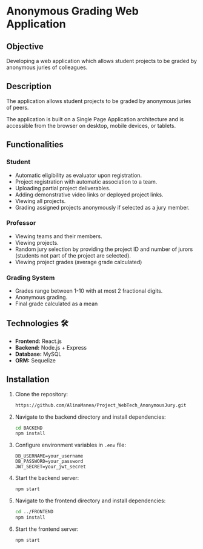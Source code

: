 # Anonymous Grading Web Application

## Objective
Developing a web application which allows student projects to be graded by anonymous juries of colleagues.

## Description
The application allows student projects to be graded by anonymous juries of peers.

The application is built on a Single Page Application architecture and is accessible from the browser on desktop, mobile devices, or tablets.

## Functionalities

### Student
- Automatic eligibility as evaluator upon registration.
- Project registration with automatic association to a team.
- Uploading partial project deliverables.
- Adding demonstrative video links or deployed project links.
- Viewing all projects.
- Grading assigned projects anonymously if selected as a jury member.

### Professor
- Viewing teams and their members.
- Viewing projects.
- Random jury selection by providing the project ID and number of jurors (students not part of the project are selected).
- Viewing project grades (average grade calculated)

### Grading System
- Grades range between 1-10 with at most 2 fractional digits.
- Anonymous grading.
- Final grade calculated as a mean

## Technologies 🛠️
- **Frontend:** React.js
- **Backend:** Node.js + Express
- **Database:** MySQL
- **ORM:** Sequelize

## Installation

1. Clone the repository:
   ```bash
   https://github.com/AlinaManea/Project_WebTech_AnonymousJury.git
   ```

2. Navigate to the backend directory and install dependencies:
   ```bash
   cd BACKEND
   npm install
   ```

3. Configure environment variables in `.env` file:
   ```env
   DB_USERNAME=your_username
   DB_PASSWORD=your_password
   JWT_SECRET=your_jwt_secret
   ```

4. Start the backend server:
   ```bash
   npm start
   ```

5. Navigate to the frontend directory and install dependencies:
   ```bash
   cd ../FRONTEND
   npm install
   ```

6. Start the frontend server:
   ```bash
   npm start
   ```
